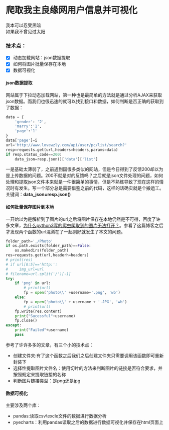 # 爬取我主良缘网用户信息并可视化
我本可以忍受黑暗<br>
如果我不曾见过太阳

### 技术点：
- [x] 动态加载网站：json数据提取
- [x] 如何将图片批量保存在本地
- [x] 数据可视化
#### json数据提取
网站属于下拉动态加载网站，第一种也是最简单的方法就是通过分析AJAX来获取json数据。而我们也很迅速的就可以找到接口和数据，如何判断是否正确的获取到了数据：
```python
data = {
    'gender': '2',
    'marry':'1',
    'page':'1'
}
data['page']=i
url='http://www.lovewzly.com/api/user/pc/list/search?'
resp=requests.get(url,headers=headers,params=data)
if resp.status_code==200:
    data_json=resp.json()['data']['list']
```
一是基础太薄弱了，之前遇到国很多类似的网站，但是今日得到了反馈200却以为是上传数据的问题。200不就是对的反馈吗？之后就是json文件处理的问题，如何处理和提取json文件本来就是一件很简单的事情，但是不熟练导致了现在这样的情况时有发生。写一个部分总是需要借鉴之前的代码，这样的话确实就是个搬运工。<br>
关键词：<b>data_json=resp.json()</b>
 
 #### 如何批量保存图片到本地
 一开始以为是解析到了图片的url之后将图片保存在本地仍然是不可得，百度了许多文章，[为什么python3写的爬虫爬取到的图片无法打开？](https://segmentfault.com/q/1010000011782180)。参看了这篇博客之后才发现两个函数的url混淆在了一起刚好就发生了本文的问题。
```python
folder_path='./Photo'
if os.path.exists(folder_path)==False:
    os.makedirs(folder_path)
res=requests.get(url,headerh=headers)
# print(res)
# if url[0:5]=='http:':
#     img_url=url
# filename=url.split('/')[-1]
try:
    if 'png' in url:
        # print(url)
        fp = open('photo\\' +username+'.png', 'wb')
    else:
        fp = open('photo\\' + username + '.JPG', 'wb')
        # print(url)
    fp.write(res.content)
    print("Sucessful"+username)
    fp.close()
except:
    print("Failed"+username)
    pass
 ```
参考了许许多多的文章，有三个小的技术点：
- 创建文件夹:有了这个函数之后我们之后创建文件夹只需要调用该函数即可重新封装下
- 选择性提取图片文件名：使用切片的方法来判断图片的链接是否符合要求，并按照规定来提取链接的名称
- 判断图片链接类型：是png还是jpg

#### 数据可视化
主要涉及两个库：
- pandas:读取csv\excle文件的数据进行数据分析
- pyecharts：利用pandas读取之后的数据进行数据可视化并保存在html页面上

